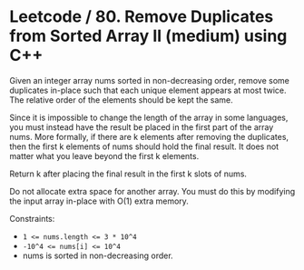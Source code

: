 # Leetcode / 80. Remove Duplicates from Sorted Array II (medium) using C++

Given an integer array nums sorted in non-decreasing order, remove some duplicates in-place such that each unique element appears at most twice. The relative order of the elements should be kept the same.

Since it is impossible to change the length of the array in some languages, you must instead have the result be placed in the first part of the array nums. More formally, if there are k elements after removing the duplicates, then the first k elements of nums should hold the final result. It does not matter what you leave beyond the first k elements.

Return k after placing the final result in the first k slots of nums.

Do not allocate extra space for another array. You must do this by modifying the input array in-place with O(1) extra memory.

Constraints:

- `1 <= nums.length <= 3 * 10^4`
- `-10^4 <= nums[i] <= 10^4`
- nums is sorted in non-decreasing order.
